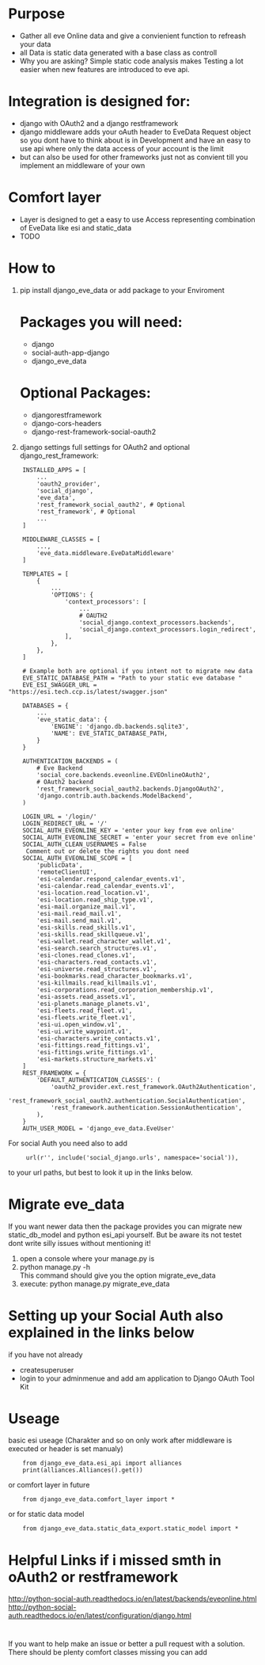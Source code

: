 # Purpose
- Gather all eve Online data and give a convienient function to refreash your data
- all Data is static data generated with a base class as controll
- Why you are asking? Simple static code analysis makes Testing a lot easier when new features are introduced to eve api.

# Integration is designed for:
- django with OAuth2 and a django restframework
- django middleware adds your oAuth header to EveData Request object so you dont have to think about is in Development
and have an easy to use api where only the data access of your account is the limit
- but can also be used for other frameworks just not as convient till you implement an middleware of your own

# Comfort layer
- Layer is designed to get a easy to use Access representing combination of EveData like esi and static_data
- TODO 

# How to
1. pip install django_eve_data or add package to your Enviroment <br>
    # Packages you will need:
    - django
    - social-auth-app-django
    - django_eve_data

    # Optional Packages:
    - djangorestframework
    - django-cors-headers
    - django-rest-framework-social-oauth2

2. django settings full settings for OAuth2 and optional django_rest_framework:

```
    INSTALLED_APPS = [
        ...
        'oauth2_provider',
        'social_django',
        'eve_data',
        'rest_framework_social_oauth2', # Optional
        'rest_framework', # Optional
        ...
    ]
    
    MIDDLEWARE_CLASSES = [
        ...,
        'eve_data.middleware.EveDataMiddleware'
    ]

    TEMPLATES = [
        {   
            ...
            'OPTIONS': {
                'context_processors': [
                    ...
                    # OAUTH2
                    'social_django.context_processors.backends',
                    'social_django.context_processors.login_redirect',
                ],
            },
        },
    ]
    
    # Example both are optional if you intent not to migrate new data
    EVE_STATIC_DATABASE_PATH = "Path to your static eve database " 
    EVE_ESI_SWAGGER_URL = "https://esi.tech.ccp.is/latest/swagger.json"
    
    DATABASES = {
        ...
        'eve_static_data': {
            'ENGINE': 'django.db.backends.sqlite3',
            'NAME': EVE_STATIC_DATABASE_PATH,
        }
    }
    
    AUTHENTICATION_BACKENDS = (
        # Eve Backend
        'social_core.backends.eveonline.EVEOnlineOAuth2',
        # OAuth2 backend
        'rest_framework_social_oauth2.backends.DjangoOAuth2',
        'django.contrib.auth.backends.ModelBackend',
    )

    LOGIN_URL = '/login/'
    LOGIN_REDIRECT_URL = '/'
    SOCIAL_AUTH_EVEONLINE_KEY = 'enter your key from eve online' 
    SOCIAL_AUTH_EVEONLINE_SECRET = 'enter your secret from eve online'
    SOCIAL_AUTH_CLEAN_USERNAMES = False
     Comment out or delete the rights you dont need
    SOCIAL_AUTH_EVEONLINE_SCOPE = [
        'publicData',
        'remoteClientUI',
        'esi-calendar.respond_calendar_events.v1',
        'esi-calendar.read_calendar_events.v1',
        'esi-location.read_location.v1',
        'esi-location.read_ship_type.v1',
        'esi-mail.organize_mail.v1',
        'esi-mail.read_mail.v1',
        'esi-mail.send_mail.v1',
        'esi-skills.read_skills.v1',
        'esi-skills.read_skillqueue.v1',
        'esi-wallet.read_character_wallet.v1',
        'esi-search.search_structures.v1',
        'esi-clones.read_clones.v1',
        'esi-characters.read_contacts.v1',
        'esi-universe.read_structures.v1',
        'esi-bookmarks.read_character_bookmarks.v1',
        'esi-killmails.read_killmails.v1',
        'esi-corporations.read_corporation_membership.v1',
        'esi-assets.read_assets.v1',
        'esi-planets.manage_planets.v1',
        'esi-fleets.read_fleet.v1',
        'esi-fleets.write_fleet.v1',
        'esi-ui.open_window.v1',
        'esi-ui.write_waypoint.v1',
        'esi-characters.write_contacts.v1',
        'esi-fittings.read_fittings.v1',
        'esi-fittings.write_fittings.v1',
        'esi-markets.structure_markets.v1'
    ]
    REST_FRAMEWORK = {
        'DEFAULT_AUTHENTICATION_CLASSES': (
            'oauth2_provider.ext.rest_framework.OAuth2Authentication',
            'rest_framework_social_oauth2.authentication.SocialAuthentication',
            'rest_framework.authentication.SessionAuthentication',
        ),
    }
    AUTH_USER_MODEL = 'django_eve_data.EveUser'
```

For social Auth you need also to add
```
     url(r'', include('social_django.urls', namespace='social')),
```     
to your url paths, but best to look it up in the links below.

# Migrate eve_data 
If you want newer data then the package provides you can migrate new static_db_model 
and python esi_api yourself. But be aware its not testet dont write silly issues without mentioning it!
1.  open a console where your manage.py is 
2.  python manage.py -h <br>
    This command should give you the option migrate_eve_data
3.  execute: python manage.py migrate_eve_data

# Setting up your Social Auth also explained in the links below
if you have not already
- createsuperuser 
- login to your adminmenue and add am application to Django OAuth Tool Kit

# Useage
basic esi useage (Charakter and so on only work after middleware is executed or header is set manualy)
```
    from django_eve_data.esi_api import alliances
    print(alliances.Alliances().get())
```    
or comfort layer in future
```    
    from django_eve_data.comfort_layer import *
```    
or for static data model
```
    from django_eve_data.static_data_export.static_model import *
```    

# Helpful Links if i missed smth in oAuth2 or restframework
http://python-social-auth.readthedocs.io/en/latest/backends/eveonline.html <br>
http://python-social-auth.readthedocs.io/en/latest/configuration/django.html

#
If you want to help make an issue or better a pull request with a solution. 
There should be plenty comfort classes missing you can add
